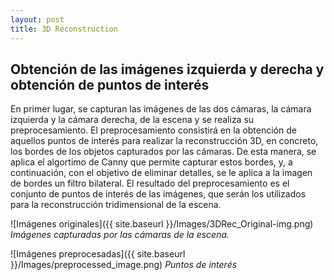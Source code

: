 ```yaml
---
layout: post
title: 3D Reconstruction
---
```


## Obtención de las imágenes izquierda y derecha y obtención de puntos de interés
En primer lugar, se capturan las imágenes de las dos cámaras, la cámara izquierda y la cámara derecha, de la escena y se realiza su preprocesamiento. El preprocesamiento consistirá en la obtención de aquellos puntos de interés para realizar la reconstrucción 3D, en concreto, los bordes de los objetos capturados por las cámaras. De esta manera, se aplica el algortimo de Canny que permite capturar estos bordes, y, a continuación, con el objetivo de eliminar detalles, se le aplica a la imagen de bordes un filtro bilateral. El resultado del preprocesamiento es el conjunto de puntos de interés de las imágenes, que serán los utilizados para la reconstrucción tridimensional de la escena.

![Imágenes originales]({{ site.baseurl }}/Images/3DRec_Original-img.png)
*Imágenes capturadas por las cámaras de la escena.*

![Imágenes preprocesadas]({{ site.baseurl }}/Images/preprocessed_image.png)
*Puntos de interés*





